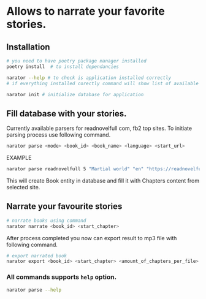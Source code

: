 # Allows to narrate your favorite stories.

## Installation
```bash
# you need to have poetry package manager installed
poetry install  # to install dependancies

narator --help # to check is application installed correctly
# if everything installed corectly command will show list of available commands
```

```bash
narator init # initialize database for application
```

## Fill database with your stories. 

Currently available parsers for readnovelfull com, fb2 top sites.
To initiate parsing process use following command. 
```bash
narator parse <mode> <book_id> <book_name> <language> <start_url>
```
EXAMPLE
```bash
narator parse readnovelfull 5 "Martial world" "en" "https://readnovelfull.com/martial-world.html"
```
This will create Book entity in database and fill it with Chapters content from selected site.

## Narrate your favourite stories 
```bash
# narrate books using command
narator narrate <book_id> <start_chapter>
```
After process completed you now can export result to mp3 file with following command.
```bash
# export narrated book 
narator export <book_id> <start_chapter> <amount_of_chapters_per_file> --cover=<path_to_cover_img>
```

### All commands supports `help` option.
```bash 
narator parse --help
```
